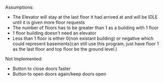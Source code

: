 Assumptions:
-  The Elevator will stay at the last floor it had arrived at and will be IDLE until it is given more floor requests
-  The number of floors has to be greater than 1 as a building with 1 floor
-    1 floor building doesn't need an elevator
-    Less than 1 floor is either 0(non existant building) or negative which could represent basements(can still use this program, just have floor 1 as the last floor and top floor be the ground level.)

Not Implemented:
-  Button to close doors faster
-  Button to open doors again/keep doors open
